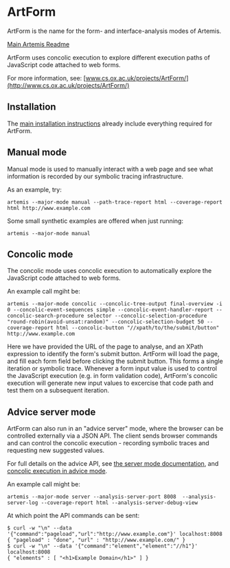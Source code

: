 # ArtForm

ArtForm is the name for the form- and interface-analysis modes of Artemis.

[Main Artemis Readme](README.md)

ArtForm uses concolic execution to explore different execution paths of JavaScript code attached to web forms.

For more information, see: [www.cs.ox.ac.uk/projects/ArtForm/](http://www.cs.ox.ac.uk/projects/ArtForm/)


## Installation
The [main installation instructions](INSTALL) already include everything required for ArtForm.

## Manual mode

Manual mode is used to manually interact with a web page and see what information is recorded by our symbolic tracing infrastructure.

As an example, try:

    artemis --major-mode manual --path-trace-report html --coverage-report html http://www.example.com

Some small synthetic examples are offered when just running:

    artemis --major-mode manual

## Concolic mode

The concolic mode uses concolic execution to automatically explore the JavaScript code attached to web forms.

An example call mgiht be:

    artemis --major-mode concolic --concolic-tree-output final-overview -i 0 --concolic-event-sequences simple --concolic-event-handler-report --concolic-search-procedure selector --concolic-selection-procedure "round-robin(avoid-unsat:random)" --concolic-selection-budget 50 --coverage-report html --concolic-button "//xpath/to/the/submit/button" http://www.example.com

Here we have provided the URL of the page to analyse, and an XPath expression to identify the form's submit button.
ArtForm will load the page, and fill each form field before clicking the submit button.
This forms a single iteration or symbolic trace.
Whenever a form input value is used to control the JavaScript execution (e.g. in form validation code), ArtForm's concolic execution will generate new input values to excercise that code path and test them on a subsequent iteration.

## Advice server mode

ArtForm can also run in an "advice server" mode, where the browser can be controlled externally via a JSON API.
The client sends browser commands and can control the concolic execution - recording symbolic traces and requesting new suggested values.

For full details on the advice API, see [the server mode documentation](docs/sections/server.rst), and [concolic execution in advice mode](docs/sections/server-concolic-advice.rst).

An example call might be:

    artemis --major-mode server --analysis-server-port 8008  --analysis-server-log --coverage-report html --analysis-server-debug-view

At which point the API commands can be sent:

    $ curl -w "\n" --data '{"command":"pageload","url":"http://www.example.com"}' localhost:8008
    { "pageload" : "done", "url" : "http://www.example.com/" }
    $ curl -w "\n" --data '{"command":"element","element":"//h1"}' localhost:8008
    { "elements" : [ "<h1>Example Domain</h1>" ] }





